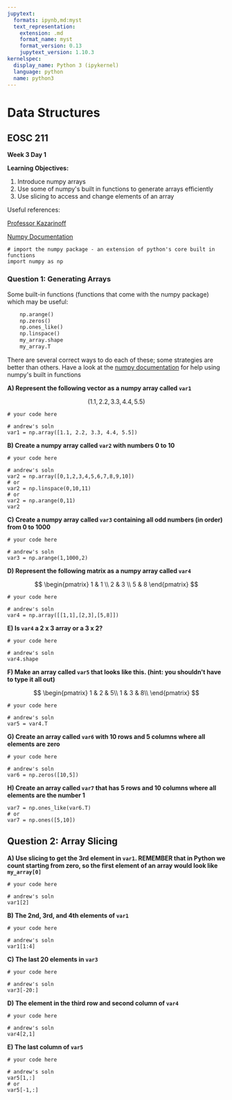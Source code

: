```yaml
---
jupytext:
  formats: ipynb,md:myst
  text_representation:
    extension: .md
    format_name: myst
    format_version: 0.13
    jupytext_version: 1.10.3
kernelspec:
  display_name: Python 3 (ipykernel)
  language: python
  name: python3
---
```


# Data Structures

## EOSC 211

**Week 3 Day 1**

**Learning Objectives:**  
1. Introduce numpy arrays
2. Use some of numpy's built in functions to generate arrays efficiently
2. Use slicing to access and change elements of an array 

Useful references:

[Professor Kazarinoff](https://github.com/ProfessorKazarinoff/Problem-Solving-with-Python-37-Edition/blob/master/notebooks/05-NumPy-and-Arrays/05.03-Python-Lists-and-NumPy-Arrays.ipynb)

[Numpy Documentation](https://numpy.org/doc/stable/reference/generated/numpy.array.html)

```{code-cell} ipython3
# import the numpy package - an extension of python's core built in functions
import numpy as np
```

### Question 1: Generating Arrays

Some built-in functions (functions that come with the numpy package) which may be useful:

```python
    np.arange()
    np.zeros()
    np.ones_like()
    np.linspace()
    my_array.shape
    my_array.T
```
    
There are several correct ways to do each of these; some strategies are better than others. Have a look at the [numpy documentation](https://numpy.org/doc/stable/reference/generated/numpy.array.html) for help using numpy's built in functions

**A) Represent the following vector as a numpy array called `var1`**

$$
(1.1, 2.2, 3.3, 4.4, 5.5) 
$$

```{code-cell} ipython3
# your code here
```

```{code-cell} ipython3
# andrew's soln
var1 = np.array([1.1, 2.2, 3.3, 4.4, 5.5])
```

**B) Create a numpy array called `var2` with numbers 0 to 10**

```{code-cell} ipython3
# your code here
```

```{code-cell} ipython3
# andrew's soln
var2 = np.array([0,1,2,3,4,5,6,7,8,9,10])
# or
var2 = np.linspace(0,10,11)
# or
var2 = np.arange(0,11)
var2
```

**C) Create a numpy array called `var3` containing all odd numbers (in order) from 0 to 1000**

```{code-cell} ipython3
# your code here
```

```{code-cell} ipython3
# andrew's soln
var3 = np.arange(1,1000,2)
```

**D) Represent the following matrix as a numpy array called `var4`**

$$
\begin{pmatrix}
1 & 1 \\
2 & 3 \\
5 & 8
\end{pmatrix}
$$

```{code-cell} ipython3
# your code here
```

```{code-cell} ipython3
# andrew's soln
var4 = np.array([[1,1],[2,3],[5,8]])
```

**E) Is `var4` a 2 x 3 array or a 3 x 2?**

```{code-cell} ipython3
# your code here
```

```{code-cell} ipython3
# andrew's soln
var4.shape
```

**F) Make an array called `var5` that looks like this. (hint: you shouldn't have to type it all out)** 

$$
\begin{pmatrix}
1 & 2 & 5\\
1 & 3 & 8\\
\end{pmatrix}
$$

```{code-cell} ipython3
# your code here
```

```{code-cell} ipython3
# andrew's soln
var5 = var4.T
```

**G) Create an array called `var6` with 10 rows and 5 columns where all elements are zero**

```{code-cell} ipython3
# your code here
```

```{code-cell} ipython3
# andrew's soln
var6 = np.zeros([10,5])
```

**H) Create an array called `var7` that has 5 rows and 10 columns where all elements are the number 1**

```{code-cell} ipython3
var7 = np.ones_like(var6.T)
# or 
var7 = np.ones([5,10])
```

## Question 2: Array Slicing

**A) Use slicing to get the 3rd element in `var1`. REMEMBER that in Python we count starting from zero, so the first element of an array would look like `my_array[0]`**

```{code-cell} ipython3
# your code here
```

```{code-cell} ipython3
# andrew's soln
var1[2]
```

**B) The 2nd, 3rd, and 4th elements of `var1`**

```{code-cell} ipython3
# your code here
```

```{code-cell} ipython3
# andrew's soln
var1[1:4]
```

**C) The last 20 elements in `var3`**

```{code-cell} ipython3
# your code here
```

```{code-cell} ipython3
# andrew's soln
var3[-20:]
```

**D) The element in the third row and second column of `var4`**

```{code-cell} ipython3
# your code here
```

```{code-cell} ipython3
# andrew's soln
var4[2,1]
```

**E) The last column of `var5`**

```{code-cell} ipython3
# your code here
```

```{code-cell} ipython3
# andrew's soln
var5[1,:]
# or
var5[-1,:]
```
